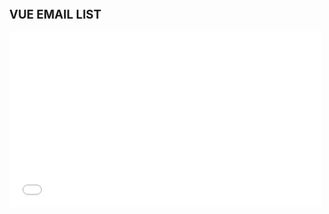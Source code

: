 ## VUE EMAIL LIST

<iframe width="560" height="315" src="video\Registrazione 2024-04-08 175452.mp4" frameborder="0" allow="accelerometer; autoplay; clipboard-write; encrypted-media; gyroscope; picture-in-picture" allowfullscreen></iframe>
